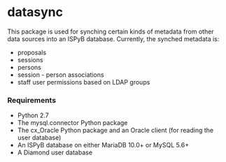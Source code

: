 # datasync

This package is used for synching certain kinds of metadata from other
data sources into an ISPyB database. Currently, the synched metadata is:
* proposals
* sessions
* persons
* session - person associations
* staff user permissions based on LDAP groups  

### Requirements
* Python 2.7
* The mysql.connector Python package
* The cx_Oracle Python package and an Oracle client (for reading the user database)  
* An ISPyB database on either MariaDB 10.0+ or MySQL 5.6+
* A Diamond user database
